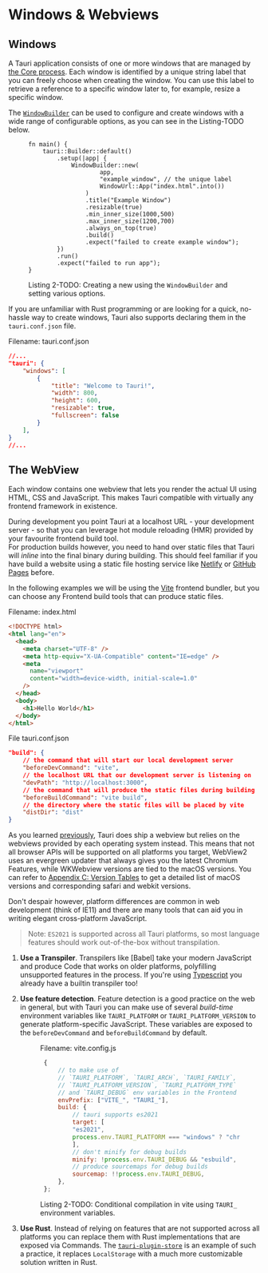 # Windows & Webviews

## Windows

A Tauri application consists of one or more windows that are managed
by [the Core process]. Each window is identified by a unique string
label that you can freely choose when creating the window. You can use
this label to retrieve a reference to a specific window later to, for
example, resize a specific window.

The [`WindowBuilder`] can be used to configure and create windows with
a wide range of configurable options, as you can see in the
Listing-TODO below.

<figure>

```rust,ignore
fn main() {
    tauri::Builder::default()
        .setup(|app| {
            WindowBuilder::new(
                    app,
                    "example_window", // the unique label
                    WindowUrl::App("index.html".into())
                )
                .title("Example Window")
                .resizable(true)
                .min_inner_size(1000,500)
                .max_inner_size(1200,700)
                .always_on_top(true)
                .build()
                .expect("failed to create example window");
        })
        .run()
        .expect("failed to run app");
}
```

<figcaption>

Listing 2-TODO: Creating a new using the `WindowBuilder` and setting
various options.

</figcaption>
</figure>

If you are unfamiliar with Rust programming or are looking for a
quick, no-hassle way to create windows, Tauri also supports declaring
them in the `tauri.conf.json` file.

Filename: tauri.conf.json

```json
//...
"tauri": {
    "windows": [
        {
            "title": "Welcome to Tauri!",
            "width": 800,
            "height": 600,
            "resizable": true,
            "fullscreen": false
        }
    ],
}
//...
```

<!-- TODO: Demonstrate window instance APIs -->

## The WebView

Each window contains one webview that lets you render the actual UI
using HTML, CSS and JavaScript. This makes Tauri compatible with
virtually any frontend framework in existence.

During development you point Tauri at a localhost URL - your
development server - so that you can leverage hot module reloading
(HMR) provided by your favourite frontend build tool. <br> For
production builds however, you need to hand over static files that
Tauri will _inline_ into the final binary during building. This should
feel familiar if you have build a website using a static file hosting
service like [Netlify] or [GitHub Pages] before.

In the following examples we will be using the [Vite] frontend
bundler, but you can choose any Frontend build tools that can produce
static files.

Filename: index.html

```html
<!DOCTYPE html>
<html lang="en">
  <head>
    <meta charset="UTF-8" />
    <meta http-equiv="X-UA-Compatible" content="IE=edge" />
    <meta
      name="viewport"
      content="width=device-width, initial-scale=1.0"
    />
  </head>
  <body>
    <h1>Hello World</h1>
  </body>
</html>
```

File tauri.conf.json

```json
"build": {
    // the command that will start our local development server
    "beforeDevCommand": "vite",
    // the localhost URL that our development server is listening on
    "devPath": "http://localhost:3000",
    // the command that will produce the static files during building
    "beforeBuildCommand": "vite build",
    // the directory where the static files will be placed by vite
    "distDir": "dist"
}
```

As you learned [previously][the webview process], Tauri does ship a
webview but relies on the webviews provided by each operating system
instead. This means that not all browser APIs will be supported on all
platforms you target, WebView2 uses an evergreen updater that always
gives you the latest Chromium Features, while WKWebview versions are
tied to the macOS versions. You can refer to [Appendix C: Version
Tables] to get a detailed list of macOS versions and corresponding
safari and webkit versions.

Don't despair however, platform differences are common in web
development (think of IE11) and there are many tools that can aid you
in writing elegant cross-platform JavaScript.

> Note: `ES2021` is supported across all Tauri platforms, so most
> language features should work out-of-the-box without transpilation.

1. **Use a Transpiler**. Transpilers like [Babel] take your modern
   JavaScript and produce Code that works on older platforms,
   polyfilling unsupported features in the process. If you're using
   [Typescript] you already have a builtin transpiler too!
2. **Use feature detection**. Feature detection is a good practice on
   the web in general, but with Tauri you can make use of several
   _build-time_ environment variables like `TAURI_PLATFORM` or
   `TAURI_PLATFORM_VERSION` to generate platform-specific JavaScript.
   These variables are exposed to the `beforeDevCommand` and
   `beforeBuildCommand` by default.

    <figure>
   Filename: vite.config.js

   ```javascript
    {
        // to make use of
        // `TAURI_PLATFORM`, `TAURI_ARCH`, `TAURI_FAMILY`,
        // `TAURI_PLATFORM_VERSION`, `TAURI_PLATFORM_TYPE`
        // and `TAURI_DEBUG` env variables in the Frontend
        envPrefix: ["VITE_", "TAURI_"],
        build: {
            // tauri supports es2021
            target: [
            "es2021",
            process.env.TAURI_PLATFORM === "windows" ? "chrome97" : "safari13",
            ],
            // don't minify for debug builds
            minify: !process.env.TAURI_DEBUG && "esbuild",
            // produce sourcemaps for debug builds
            sourcemap: !!process.env.TAURI_DEBUG,
        },
    };
   ```

    <figcaption>
    
    Listing 2-TODO: Conditional compilation in vite using `TAURI_` environment variables.
    
    </figcaption>
   </figure>

3. **Use Rust**. Instead of relying on features that are not supported
   across all platforms you can replace them with Rust implementations
   that are exposed via Commands. The [`tauri-plugin-store`] is an
   example of such a practice, it replaces `LocalStorage` with a much
   more customizable solution written in Rust.

[the core process]: ../background/process-model.md#the-core-process
[the webview process]: ../background/process-model.md#the-core-process
[`windowbuilder`]:
  https://docs.rs/tauri/*/tauri/async_runtime/struct.WindowBuilder.html
[netlify]: https://www.netlify.com/
[github pages]: https://pages.github.com/
[vite]: https://vitejs.dev
[appendix c: version tables]: ../appendix/version-tables.md
[typescript]: https://www.typescriptlang.org/
[`tauri-plugin-store`]:
  https://github.com/tauri-apps/tauri-plugin-store
